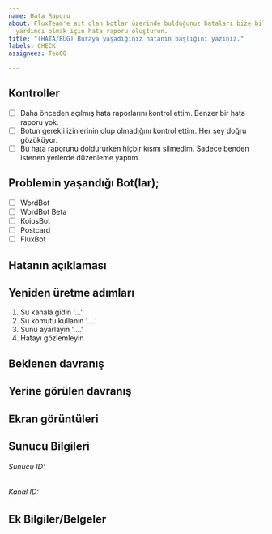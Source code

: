 ```yaml
---
name: Hata Raporu
about: FluxTeam'e ait olan botlar üzerinde bulduğunuz hataları bize bildirerek gelişmemize
  yardımcı olmak için hata raporu oluşturun.
title: "(HATA/BUG) Buraya yaşadığınız hatanın başlığını yazınız."
labels: CHECK
assignees: Teo00

---
```


## Kontroller
- [ ] Daha önceden açılmış hata raporlarını kontrol ettim. Benzer bir hata raporu yok.  <!-- Köşeli parantezin içine 'X' yazınız -->
- [ ] Botun gerekli izinlerinin olup olmadığını kontrol ettim. Her şey doğru gözüküyor. <!-- Köşeli parantezin içine 'X' yazınız -->
- [ ] Bu hata raporunu doldururken hiçbir kısmı silmedim. Sadece benden istenen yerlerde düzenleme yaptım. <!-- Köşeli parantezin içine 'X' yazınız -->

## Problemin yaşandığı Bot(lar);
<!-- Köşeli parantezin içine 'X' yazınız -->
- [ ] WordBot
- [ ] WordBot Beta
- [ ] KoiosBot
- [ ] Postcard
- [ ] FluxBot

## Hatanın açıklaması
<!-- Hatanın öz, temiz ve detaylı bir açıklamasını yazınız. Hata ile ilgili olmayan konuları lütfen burada belirtmeyiniz. -->

## Yeniden üretme adımları
<!-- ÖRNEKTİR KENDİNİZE GÖRE DOLDURUN -->
1. Şu kanala gidin '...'
2. Şu komutu kullanın '....'
3. Şunu ayarlayın '....'
4. Hatayı gözlemleyin

## Beklenen davranış
<!-- Olması beklenen davranışın öz, temiz ve detaylı açıklaması. -->

## Yerine görülen davranış
<!-- Yerine görülen davranışın öz, temiz ve detaylı açıklaması. -->

## Ekran görüntüleri
<!-- Mümkünse, problemi detaylandırmak adına ekran görüntüleri ekleyin. Aşağıdaki örneğe bakarak ekleyebilir yada editor'de bulunan resim ekleme butonunu kullanabilirsiniz. -->
<!-- ![Örnek](/assets/github_issues.png) -->

## Sunucu Bilgileri
<!-- Yaşanan problemin yaşandığı Sunucu'ya ait temel bilgiler. -->
###### Sunucu ID:
###### Kanal ID:

## Ek Bilgiler/Belgeler
<!-- Yaşanan problem hakkında yukarıdaki bölümler dışında belirtilecek olan bilgileri lütfen buraya yazınız. Ayrıca bu kısma ekstra olarak belge yükleyebilirsiniz.  -->
